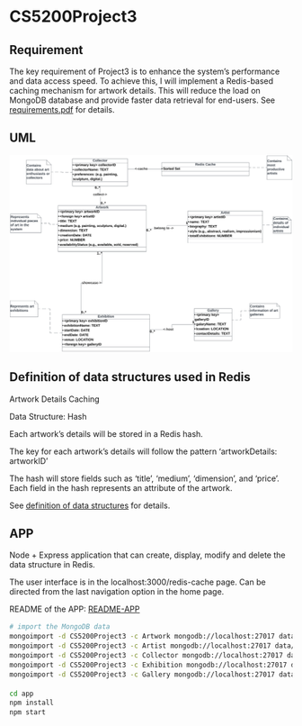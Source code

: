 # CS5200Project3

## Requirement
The key requirement of Project3 is to enhance the system’s performance and data access speed. To achieve this, I will implement a Redis-based caching mechanism for artwork details. This will reduce the load on MongoDB database and provide faster data retrieval for end-users. See [requirements.pdf](./requirements.pdf) for details.

## UML
![UML Diagram](./uml.png)

## Definition of data structures used in Redis
Artwork Details Caching

Data Structure: Hash

Each artwork’s details will be stored in a Redis hash.

The key for each artwork’s details will follow the pattern ‘artworkDetails: artworkID’

The hash will store fields such as ‘title’, ‘medium’, ‘dimension’, and ‘price’. Each field in the hash represents an attribute of the artwork.

See [definition of data structures](./definition%20of%20data%20structures.pdf) for details.

## APP
Node + Express application that can create, display, modify and delete the data structure in Redis.

The user interface is in the localhost:3000/redis-cache page. Can be directed from the last navigation option in the home page.

README of the APP: [README-APP](./app/README.md)

```bash
# import the MongoDB data
mongoimport -d CS5200Project3 -c Artwork mongodb://localhost:27017 data/artwork.json --jsonArray
mongoimport -d CS5200Project3 -c Artist mongodb://localhost:27017 data/artist.json --jsonArray
mongoimport -d CS5200Project3 -c Collector mongodb://localhost:27017 data/collector.json --jsonArray
mongoimport -d CS5200Project3 -c Exhibition mongodb://localhost:27017 data/exhibition.json --jsonArray
mongoimport -d CS5200Project3 -c Gallery mongodb://localhost:27017 data/gallery.json --jsonArray

cd app
npm install
npm start
```
 
